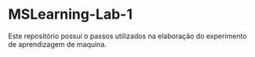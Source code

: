 # MSLearning-Lab-1
Este repositório possui o passos utilizados na elaboração do experimento de aprendizagem de maquina.

